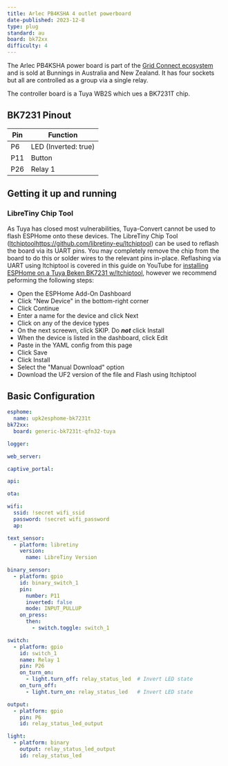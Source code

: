 ```yaml
---
title: Arlec PB4KSHA 4 outlet powerboard
date-published: 2023-12-8
type: plug
standard: au
board: bk72xx
difficulty: 4
---
```


The Arlec PB4KSHA power board is part of the [Grid Connect ecosystem](https://grid-connect.com.au/) and is sold at Bunnings in Australia and New Zealand.
It has four sockets but all are controlled as a group via a single relay.

The controller board is a Tuya WB2S which ues a BK7231T chip.

## BK7231 Pinout

| Pin    | Function                |
| ------ | ----------------------- |
| P6  | LED (Inverted: true)    |
| P11  | Button  |
| P26 | Relay 1                 |

## Getting it up and running

### LibreTiny Chip Tool
As Tuya has closed most vulnerabilities, Tuya-Convert cannot be used to flash ESPHome onto these devices.  The LibreTiny Chip Tool ([ltchiptool](https://github.com/libretiny-eu/ltchiptool)https://github.com/libretiny-eu/ltchiptool) can be used to reflash the board via its UART pins.  You may completely remove the chip from the board to do this or solder wires to the relevant pins in-place. Reflashing via UART using ltchiptool is covered in this guide on YouTube for [installing ESPHome on a Tuya Beken BK7231 w/ltchiptool](https://www.youtube.com/watch?v=t0o8nMbqOSA), however we recommend peforming the following steps:

- Open the ESPHome Add-On Dashboard
- Click "New Device" in the bottom-right corner
- Click Continue
- Enter a name for the device and click Next
- Click on any of the device types
- On the next screewn, click SKIP.  Do ***not*** click Install
- When the device is listed in the dashboard, click Edit
- Paste in the YAML config from this page
- Click Save
- Click Install
- Select the "Manual Download" option
- Download the UF2 version of the file and Flash using ltchiptool

## Basic Configuration

```yaml
esphome:
  name: upk2esphome-bk7231t
bk72xx:
  board: generic-bk7231t-qfn32-tuya

logger:

web_server:

captive_portal:

api:

ota:

wifi:
  ssid: !secret wifi_ssid
  password: !secret wifi_password
  ap:

text_sensor:
  - platform: libretiny
    version:
      name: LibreTiny Version

binary_sensor:
  - platform: gpio
    id: binary_switch_1
    pin:
      number: P11
      inverted: false
      mode: INPUT_PULLUP
    on_press:
      then:
        - switch.toggle: switch_1

switch:
  - platform: gpio
    id: switch_1
    name: Relay 1
    pin: P26
    on_turn_on:
      - light.turn_off: relay_status_led  # Invert LED state
    on_turn_off:
      - light.turn_on: relay_status_led   # Invert LED state

output:
  - platform: gpio
    pin: P6
    id: relay_status_led_output

light:
  - platform: binary
    output: relay_status_led_output
    id: relay_status_led
```

